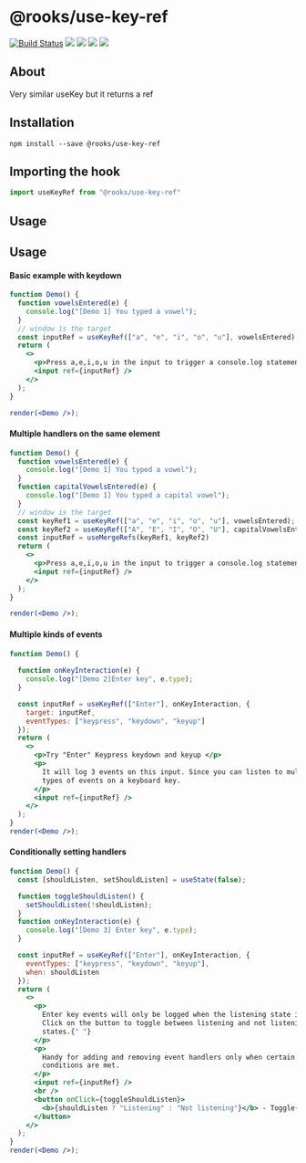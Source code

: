# @rooks/use-key-ref

[![Build Status](https://travis-ci.org/imbhargav5/rooks.svg?branch=master)](https://travis-ci.org/imbhargav5/rooks) ![](https://img.shields.io/npm/v/@rooks/use-key-ref/latest.svg) ![](https://img.shields.io/npm/l/@rooks/use-key-ref.svg) ![](https://img.shields.io/bundlephobia/min/@rooks/use-key-ref.svg) ![](https://img.shields.io/david/imbhargav5/rooks.svg?path=packages%2Fkey-ref)



## About
Very similar useKey but it returns a ref


[//]: # (Main)

## Installation

```
npm install --save @rooks/use-key-ref
```

## Importing the hook

```javascript
import useKeyRef from "@rooks/use-key-ref"
```

## Usage

## Usage

#### Basic example with keydown

```jsx
function Demo() {
  function vowelsEntered(e) {
    console.log("[Demo 1] You typed a vowel");
  }
  // window is the target
  const inputRef = useKeyRef(["a", "e", "i", "o", "u"], vowelsEntered);
  return (
    <>
      <p>Press a,e,i,o,u in the input to trigger a console.log statement</p>
      <input ref={inputRef} />
    </>
  );
}

render(<Demo />);
```

#### Multiple handlers on the same element

```jsx
function Demo() {
  function vowelsEntered(e) {
    console.log("[Demo 1] You typed a vowel");
  }
  function capitalVowelsEntered(e) {
    console.log("[Demo 1] You typed a capital vowel");
  }
  // window is the target
  const keyRef1 = useKeyRef(["a", "e", "i", "o", "u"], vowelsEntered);
  const keyRef2 = useKeyRef(["A", "E", "I", "O", "U"], capitalVowelsEntered);
  const inputRef = useMergeRefs(keyRef1, keyRef2)
  return (
    <>
      <p>Press a,e,i,o,u in the input to trigger a console.log statement</p>
      <input ref={inputRef} />
    </>
  );
}

render(<Demo />);
```

#### Multiple kinds of events

```jsx
function Demo() {
  
  function onKeyInteraction(e) {
    console.log("[Demo 2]Enter key", e.type);
  }

  const inputRef = useKeyRef(["Enter"], onKeyInteraction, {
    target: inputRef,
    eventTypes: ["keypress", "keydown", "keyup"]
  });
  return (
    <>
      <p>Try "Enter" Keypress keydown and keyup </p>
      <p>
        It will log 3 events on this input. Since you can listen to multiple
        types of events on a keyboard key.
      </p>
      <input ref={inputRef} />
    </>
  );
}
render(<Demo />);
```

#### Conditionally setting handlers

```jsx
function Demo() {
  const [shouldListen, setShouldListen] = useState(false);

  function toggleShouldListen() {
    setShouldListen(!shouldListen);
  }
  function onKeyInteraction(e) {
    console.log("[Demo 3] Enter key", e.type);
  }

  const inputRef = useKeyRef(["Enter"], onKeyInteraction, {
    eventTypes: ["keypress", "keydown", "keyup"],
    when: shouldListen
  });
  return (
    <>
      <p>
        Enter key events will only be logged when the listening state is true.
        Click on the button to toggle between listening and not listening
        states.{" "}
      </p>
      <p>
        Handy for adding and removing event handlers only when certain
        conditions are met.
      </p>
      <input ref={inputRef} />
      <br />
      <button onClick={toggleShouldListen}>
        <b>{shouldListen ? "Listening" : "Not listening"}</b> - Toggle{" "}
      </button>
    </>
  );
}
render(<Demo />);
```
